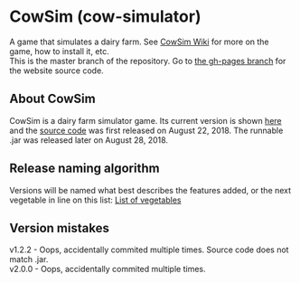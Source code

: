 # CowSim (cow-simulator)
A game that simulates a dairy farm. See [CowSim Wiki](https://github.com/WriterArtistCoder/cow-simulator/wiki) for more on the game, how to install it, etc.  
This is the master branch of the repository. Go to [the gh-pages branch](https://github.com/WriterArtistCoder/cow-simulator/tree/gh-pages) for the website source code. 
## About CowSim
CowSim is a dairy farm simulator game. Its current version is shown [here](https://github.com/WriterArtistCoder/cow-simulator/releases/latest) and the [source code](https://github.com/WriterArtistCoder/cow-simulator) was first released on August 22, 2018. The runnable .jar was released later on August 28, 2018.
## Release naming algorithm
Versions will be named what best describes the features added, or the next vegetable in line on this list: [List of vegetables](https://simple.wikipedia.org/wiki/List_of_vegetables)
## Version mistakes
v1.2.2 - Oops, accidentally commited multiple times. Source code does not match .jar.  
v2.0.0 - Oops, accidentally commited multiple times.  
